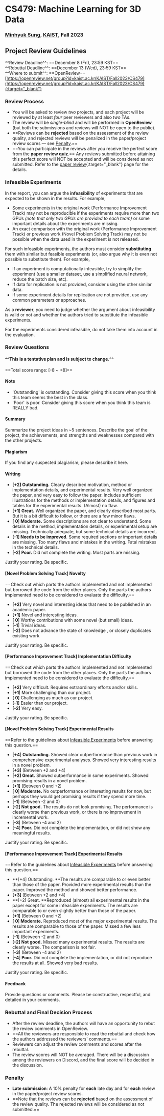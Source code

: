 # CS479: Machine Learning for 3D Data

<h3><b>
<a href="http://mhsung.github.io/" target="_blank">Minhyuk Sung</a>, <a href="https://www.kaist.ac.kr/" target="_blank">KAIST</a>, Fall 2023
</b></h3>


## Project Review Guidelines

<!-- (Last updated: May 29, 2022. Subject to change.) -->

^^Review Deadline^^: ==December 8 (Fri), 23:59 KST==  
^^Rebuttal Deadline^^: ==December 13 (Wed), 23:59 KST==  
^^Where to submit^^: ==OpenReview==   
[https://openreview.net/group?id=kaist.ac.kr/KAIST/Fall2023/CS479](https://openreview.net/group?id=kaist.ac.kr/KAIST/Fall2023/CS479){:target="_blank"}


### Review Process

- You will be asked to review *two* projects, and each project will be reviewed by at least *four* peer reviewers and also *two* TAs.
- The review will be *single-blind* and will be performed in **OpenReview** (but both the submissions and reviews will NOT be open to the public). 
- ==Reviews can be **rejected** based on the assessment of the review quality, and rejected reviews will be penalized in the paper/project review scores &mdash; see [Penalty](#penalty).==
- ==You can participate in the reviews after you receive the perfect score from the **paper review quiz**.== Any reviews submitted before attaining this perfect score will NOT be accepted and will be considered as not submitted. Refer to the [paper review](../paper-review){:target="_blank"} page for the details.


### Infeasible Experiments

In the report, you can argue the **infeasibility** of experiments that are expected to be shown in the results.
For example,

- Some experiments in the original work (Performance Improvement Track) may not be reproducible if the experiments require more than two GPUs *(note that only two GPUs are provided to each team)* or some important details about the experiments are missing.
- An exact comparison with the original work (Performance Improvement Track) or previous work (Novel Problem Solving Track) may not be possible when the data used in the experiment is not released.

For such infeasible experiments, the authors must consider **substituting** them with similar but feasible experiments (or, also argue why it is even not possible to substitute them).
For example,

- If an experiment is computationally infeasible, try to simplify the experiment (use a smaller dataset, use a simplified neural network, reduce the batch size, etc).
- If data for replication is not provided, consider using the other similar data.
- If some experiment details for replication are not provided, use any common parameters or approaches.

As a **reviewer**, you need to judge whether the argument about infeasibility is valid or not and whether the authors tried to substitute the infeasible experiments.

For the experiments considered infeasible, do not take them into account in the evaluation.


### Review Questions

#### ^^This is a tentative plan and is subject to change.^^

==Total score range: [-8 ~ +8]==


#### Note
- 'Outstanding' is outstanding. Consider giving this score when you think this team seems the best in the class.  
- 'Poor' is poor. Consider giving this score when you think this team is REALLY bad.


#### Summary
Summarize the project ideas in ~5 sentences. Describe the goal of the project, the achievements, and strengths and weaknesses compared with the other projects.


#### Plagiarism
If you find any suspected plagiarism, please describe it here.


#### Writing
- **[+2] Outstanding.** Clearly described motivation, method or implementation details, and experimental results. Very well organized the paper, and very easy to follow the paper. Includes sufficient illustrations for the methods or implementation details, and figures and tables for the experimental results. (Almost) no flaw. 
- **[+1] Great.**  Well organized the paper, and clearly described most parts. But it is a bit difficult to follow, or there are a few minor flaws.
- **[ 0] Moderate.**  Some descriptions are not clear to understand. Some details in the method, implementation details, or experimental setup are missing. Technically adequate, but some technical details are incorrect.
- **[-1] Needs to be improved.**  Some required sections or important details are missing. Too many flaws and mistakes in the writing. Fatal mistakes in the technical details.
- **[-2] Poor.**  Did not complete the writing. Most parts are missing.

Justify your rating. Be specific.


#### [Novel Problem Solving Track] Novelty

==Check out which parts the authors implemented and not implemented but borrowed the code from the other places. Only the parts the authors implemented need to be considered to evaluate the difficulty.==

- **[+2]** Very novel and interesting ideas that need to be published in an academic paper.
- **[+1]** Novel and interesting ideas.
- **[ 0]** Worthy contributions with some novel (but small) ideas. 
- **[-1]** Trivial ideas.
- **[-2]** Does not advance the state of knowledge , or closely duplicates existing work.

Justify your rating. Be specific.


#### [Performance Improvement Track] Implementation Difficulty

==Check out which parts the authors implemented and not implemented but borrowed the code from the other places. Only the parts the authors implemented need to be considered to evaluate the difficulty.==

- **[+2]** Very difficult. Requires extraordinary efforts and/or skills.
- **[+1]** More challenging than our project.
- **[ 0]** Challenging as much as our project.
- **[-1]** Easier than our project.
- **[-2]** Very easy.

Justify your rating. Be specific.


#### [Novel Problem Solving Track] Experimental Results

==Refer to the guidelines about [Infeasible Experiments](#infeasible-experiments) before answering this question.==

- **[+4] Outstanding.** Showed clear outperformance than previous work in comprehensive experimental analyses. Showed very interesting results in a novel problem.  
- **[+3]** (Between +2 and +4)  
- **[+2] Great.**  Showed outperformance in some experiments. Showed promising results in a novel problem.  
- **[+1]** (Between 0 and +2)  
- **[ 0] Moderate.** No outperformance or interesting results for now, but perhaps they would get promising results if they spend more time.  
- **[-1]** (Between -2 and 0)  
- **[-2] Not good.** The results do not look promising. The performance is clearly worse than previous work, or there is no improvement in incremental work.  
- **[-3]** (Between -4 and 2)  
- **[-4] Poor.** Did not complete the implementation, or did not show any meaningful results.

Justify your rating. Be specific.


#### [Performance Improvement Track] Experimental Results

==Refer to the guidelines about [Infeasible Experiments](#infeasible-experiments) before answering this question.==

- **[+4] Outstanding. **The results are comparable to or even better than those of the paper. Provided more experimental results than the paper. Improved the method and showed better performance.  
- **[+3]** (Between +2 and +4)  
- **[+2] Great. **Reproduced (almost) all experimental results in the paper except for some infeasible experiments. The results are comparable to or even slightly better than those of the paper.  
- **[+1]** (Between 0 and +2)  
- **[ 0] Moderate.** Reproduced most of the major experimental results. The results are comparable to those of the paper. Missed a few less important experiments.  
- **[-1]** (Between -2 and 0)  
- **[-2] Not good.** Missed many experimental results. The results are clearly worse. The comparison is not fair.  
- **[-3]** (Between -4 and 2)  
- **[-4] Poor.** Did not complete the implementation, or did not reproduce the results at all. Showed very bad results.  

Justify your rating. Be specific.


#### Feedback
Provide questions or comments. Please be constructive, respectful, and detailed in your comments.


### Rebuttal and Final Decision Process

- After the review deadline, the authors will have an opportunity to rebut the review comments in OpenReview.
- ==All the reviewers are responsible to read the rebuttal and check how the authors addressed the reviewers' comments.==
- Reviewers can adjust the review comments and scores after the rebuttal.
- The review scores will NOT be averaged. There will be a discussion among the reviewers on Discord, and the final score will be decided in the discussion.


### Penalty
- **Late submission**: A 10% penalty for **each** late day and for **each** review in the paper/project review scores.
- ==Note that the reviews can be **rejected** based on the assessment of the review quality. The rejected reviews will be considered as not submitted.==

<br />
